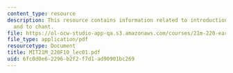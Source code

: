 ```yaml
---
content_type: resource
description: This resource contains information related to introduction to early music
  and to chant.
file: https://ol-ocw-studio-app-qa.s3.amazonaws.com/courses/21m-220-early-music-fall-2010/6fc0d0e62296b2f2f7d1ad90901bc269_MIT21M_220F10_lec01.pdf
file_type: application/pdf
resourcetype: Document
title: MIT21M_220F10_lec01.pdf
uid: 6fc0d0e6-2296-b2f2-f7d1-ad90901bc269
---
```

